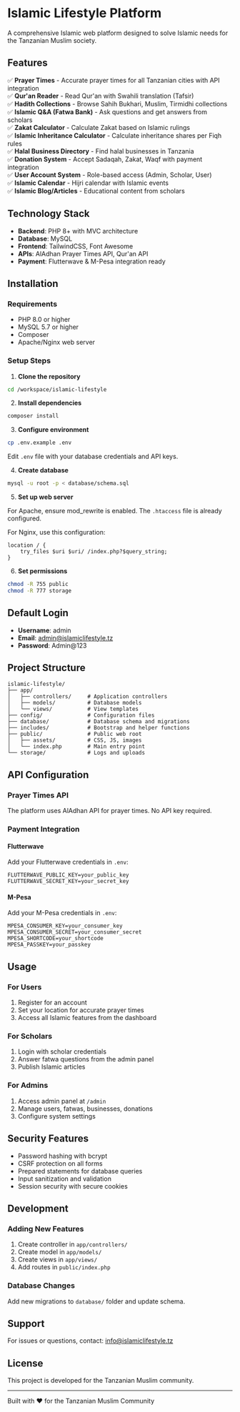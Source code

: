 # Islamic Lifestyle Platform

A comprehensive Islamic web platform designed to solve Islamic needs for the Tanzanian Muslim society.

## Features

✅ **Prayer Times** - Accurate prayer times for all Tanzanian cities with API integration  
✅ **Qur'an Reader** - Read Qur'an with Swahili translation (Tafsir)  
✅ **Hadith Collections** - Browse Sahih Bukhari, Muslim, Tirmidhi collections  
✅ **Islamic Q&A (Fatwa Bank)** - Ask questions and get answers from scholars  
✅ **Zakat Calculator** - Calculate Zakat based on Islamic rulings  
✅ **Islamic Inheritance Calculator** - Calculate inheritance shares per Fiqh rules  
✅ **Halal Business Directory** - Find halal businesses in Tanzania  
✅ **Donation System** - Accept Sadaqah, Zakat, Waqf with payment integration  
✅ **User Account System** - Role-based access (Admin, Scholar, User)  
✅ **Islamic Calendar** - Hijri calendar with Islamic events  
✅ **Islamic Blog/Articles** - Educational content from scholars  

## Technology Stack

- **Backend**: PHP 8+ with MVC architecture
- **Database**: MySQL
- **Frontend**: TailwindCSS, Font Awesome
- **APIs**: AlAdhan Prayer Times API, Qur'an API
- **Payment**: Flutterwave & M-Pesa integration ready

## Installation

### Requirements

- PHP 8.0 or higher
- MySQL 5.7 or higher
- Composer
- Apache/Nginx web server

### Setup Steps

1. **Clone the repository**
```bash
cd /workspace/islamic-lifestyle
```

2. **Install dependencies**
```bash
composer install
```

3. **Configure environment**
```bash
cp .env.example .env
```
Edit `.env` file with your database credentials and API keys.

4. **Create database**
```bash
mysql -u root -p < database/schema.sql
```

5. **Set up web server**

For Apache, ensure mod_rewrite is enabled. The `.htaccess` file is already configured.

For Nginx, use this configuration:
```nginx
location / {
    try_files $uri $uri/ /index.php?$query_string;
}
```

6. **Set permissions**
```bash
chmod -R 755 public
chmod -R 777 storage
```

## Default Login

- **Username**: admin
- **Email**: admin@islamiclifestyle.tz  
- **Password**: Admin@123

## Project Structure

```
islamic-lifestyle/
├── app/
│   ├── controllers/     # Application controllers
│   ├── models/          # Database models
│   └── views/           # View templates
├── config/              # Configuration files
├── database/            # Database schema and migrations
├── includes/            # Bootstrap and helper functions
├── public/              # Public web root
│   ├── assets/          # CSS, JS, images
│   └── index.php        # Main entry point
└── storage/             # Logs and uploads
```

## API Configuration

### Prayer Times API
The platform uses AlAdhan API for prayer times. No API key required.

### Payment Integration

#### Flutterwave
Add your Flutterwave credentials in `.env`:
```
FLUTTERWAVE_PUBLIC_KEY=your_public_key
FLUTTERWAVE_SECRET_KEY=your_secret_key
```

#### M-Pesa
Add your M-Pesa credentials in `.env`:
```
MPESA_CONSUMER_KEY=your_consumer_key
MPESA_CONSUMER_SECRET=your_consumer_secret
MPESA_SHORTCODE=your_shortcode
MPESA_PASSKEY=your_passkey
```

## Usage

### For Users
1. Register for an account
2. Set your location for accurate prayer times
3. Access all Islamic features from the dashboard

### For Scholars
1. Login with scholar credentials
2. Answer fatwa questions from the admin panel
3. Publish Islamic articles

### For Admins
1. Access admin panel at `/admin`
2. Manage users, fatwas, businesses, donations
3. Configure system settings

## Security Features

- Password hashing with bcrypt
- CSRF protection on all forms
- Prepared statements for database queries
- Input sanitization and validation
- Session security with secure cookies

## Development

### Adding New Features

1. Create controller in `app/controllers/`
2. Create model in `app/models/`
3. Create views in `app/views/`
4. Add routes in `public/index.php`

### Database Changes

Add new migrations to `database/` folder and update schema.

## Support

For issues or questions, contact: info@islamiclifestyle.tz

## License

This project is developed for the Tanzanian Muslim community.

---

Built with ❤️ for the Tanzanian Muslim Community